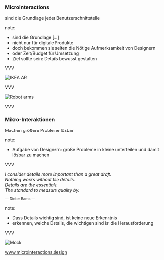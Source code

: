 <span class="slide-metadata" data-chapter=" "></span>

### Microinteractions

sind die Grundlage jeder Benutzerschnittstelle <!-- .element: class="fragment" -->

note:
- sind die Grundlage [...] 
- nicht nur für digitale Produkte
- doch bekommen sie selten die Nötige Aufmerksamkeit von Designern
- oder Zeit/Budget für Umsetzung
- Ziel sollte sein: Details bewusst gestalten 

VVV

![IKEA AR](img/ikea-ar.gif)

VVV

![Robot arms](img/robot-arms.jpg "h70 w50")

VVV

### Mikro-Interaktionen

Machen größere Probleme lösbar<!-- .element: class="fragment" -->

note:
- Aufgabe von Designern: große Probleme in kleine unterteilen und damit lösbar zu machen

VVV

_I consider details more important than a great draft. <br>
Nothing works without the details. <br>
Details are the essentials. <br>
The standard to measure quality by._ 

<small>&mdash; Dieter Rams &mdash;</small>

note:
- Dass Details wichtig sind, ist keine neue Erkenntnis
- erkennen, welche Details, die wichtigen sind ist die Herausforderung

VVV

![Mock](img/mock5.png "noshadow w70")

www.microinteractions.design